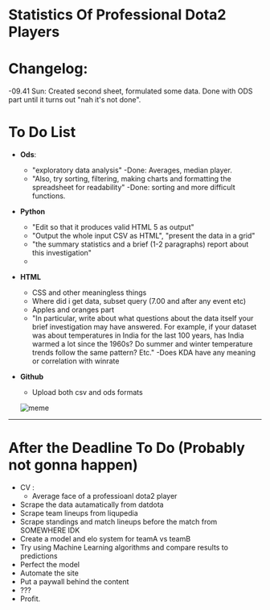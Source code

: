 Statistics Of Professional Dota2 Players 
========================
Changelog:
=========
-09.41 Sun: Created second sheet, formulated some data. Done with ODS part until it turns out "nah it's not done".



To Do List
=========
- **Ods**:
  - "exploratory data analysis"
    -Done: Averages, median player. 
  - "Also, try sorting, filtering, making charts and formatting the spreadsheet for readability"
    -Done: sorting and more difficult functions.
  
- **Python**
  - "Edit so that it produces valid HTML 5 as output"
  - "Output the whole input CSV as HTML",  "present the data in a grid"
  - "the summary statistics and a brief (1-2 paragraphs) report about this investigation"
  - 
  
- **HTML**
  - CSS and other meaningless things
  - Where did i get data, subset query (7.00 and after any event etc)
  - Apples and oranges part
  - "In particular, write about what questions about the data itself your brief investigation may have answered. For
example, if your dataset was about temperatures in India for the last 100 years, has India warmed a lot since the
1960s? Do summer and winter temperature trends follow the same pattern? Etc."
    -Does KDA have any meaning or correlation with winrate
	
- **Github**
  - Upload both csv and ods formats
  
  ![meme](https://github.com/ituis17/a2-pikrua/blob/master/readme/not.jpg "meme")
------
After the Deadline To Do (Probably not gonna happen)
=========
- CV :
  - Average face of a professioanl dota2 player
- Scrape the data autamatically from datdota
- Scrape team lineups from liqupedia
- Scrape standings and match lineups before the match from SOMEWHERE IDK
- Create a model and elo system for teamA vs teamB
- Try using Machine Learning algorithms and compare results to predictions
- Perfect the model
- Automate the site
- Put a paywall behind the content
- ???
- Profit.

